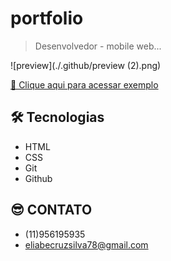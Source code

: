 # portfolio

> Desenvolvedor - mobile web...

![preview](./.github/preview (2).png)

[🔗 Clique aqui para acessar exemplo](https://eliabesilva317.github.io/portfolio/)

## 🛠️ Tecnologias

- HTML
- CSS
- Git
- Github

## 😎 CONTATO

- (11)956195935
- eliabecruzsilva78@gmail.com
